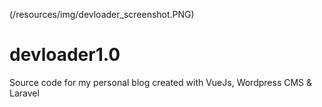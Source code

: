 (/resources/img/devloader_screenshot.PNG)
# devloader1.0
Source code for my personal blog created with VueJs, Wordpress CMS &amp; Laravel 
